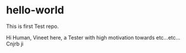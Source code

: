 # hello-world
This is first Test repo.

Hi Human,
Vineet here, a Tester with high motivation towards etc...etc...
Cnjrb
 ji
